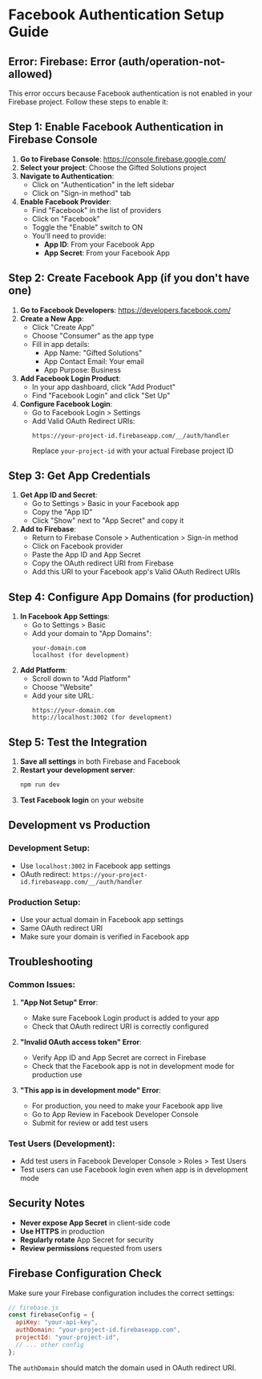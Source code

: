 # Facebook Authentication Setup Guide

## Error: Firebase: Error (auth/operation-not-allowed)

This error occurs because Facebook authentication is not enabled in your Firebase project. Follow these steps to enable it:

## Step 1: Enable Facebook Authentication in Firebase Console

1. **Go to Firebase Console**: https://console.firebase.google.com/
2. **Select your project**: Choose the Gifted Solutions project
3. **Navigate to Authentication**:
   - Click on "Authentication" in the left sidebar
   - Click on "Sign-in method" tab
4. **Enable Facebook Provider**:
   - Find "Facebook" in the list of providers
   - Click on "Facebook"
   - Toggle the "Enable" switch to ON
   - You'll need to provide:
     - **App ID**: From your Facebook App
     - **App Secret**: From your Facebook App

## Step 2: Create Facebook App (if you don't have one)

1. **Go to Facebook Developers**: https://developers.facebook.com/
2. **Create a New App**:
   - Click "Create App"
   - Choose "Consumer" as the app type
   - Fill in app details:
     - App Name: "Gifted Solutions"
     - App Contact Email: Your email
     - App Purpose: Business
3. **Add Facebook Login Product**:
   - In your app dashboard, click "Add Product"
   - Find "Facebook Login" and click "Set Up"
4. **Configure Facebook Login**:
   - Go to Facebook Login > Settings
   - Add Valid OAuth Redirect URIs:
     ```
     https://your-project-id.firebaseapp.com/__/auth/handler
     ```
     Replace `your-project-id` with your actual Firebase project ID

## Step 3: Get App Credentials

1. **Get App ID and Secret**:
   - Go to Settings > Basic in your Facebook app
   - Copy the "App ID"
   - Click "Show" next to "App Secret" and copy it
2. **Add to Firebase**:
   - Return to Firebase Console > Authentication > Sign-in method
   - Click on Facebook provider
   - Paste the App ID and App Secret
   - Copy the OAuth redirect URI from Firebase
   - Add this URI to your Facebook app's Valid OAuth Redirect URIs

## Step 4: Configure App Domains (for production)

1. **In Facebook App Settings**:
   - Go to Settings > Basic
   - Add your domain to "App Domains":
     ```
     your-domain.com
     localhost (for development)
     ```
2. **Add Platform**:
   - Scroll down to "Add Platform"
   - Choose "Website"
   - Add your site URL:
     ```
     https://your-domain.com
     http://localhost:3002 (for development)
     ```

## Step 5: Test the Integration

1. **Save all settings** in both Firebase and Facebook
2. **Restart your development server**:
   ```bash
   npm run dev
   ```
3. **Test Facebook login** on your website

## Development vs Production

### Development Setup:
- Use `localhost:3002` in Facebook app settings
- OAuth redirect: `https://your-project-id.firebaseapp.com/__/auth/handler`

### Production Setup:
- Use your actual domain in Facebook app settings
- Same OAuth redirect URI
- Make sure your domain is verified in Facebook app

## Troubleshooting

### Common Issues:

1. **"App Not Setup" Error**:
   - Make sure Facebook Login product is added to your app
   - Check that OAuth redirect URI is correctly configured

2. **"Invalid OAuth access token" Error**:
   - Verify App ID and App Secret are correct in Firebase
   - Check that the Facebook app is not in development mode for production use

3. **"This app is in development mode" Error**:
   - For production, you need to make your Facebook app live
   - Go to App Review in Facebook Developer Console
   - Submit for review or add test users

### Test Users (Development):
- Add test users in Facebook Developer Console > Roles > Test Users
- Test users can use Facebook login even when app is in development mode

## Security Notes

- **Never expose App Secret** in client-side code
- **Use HTTPS** in production
- **Regularly rotate** App Secret for security
- **Review permissions** requested from users

## Firebase Configuration Check

Make sure your Firebase configuration includes the correct settings:

```javascript
// firebase.js
const firebaseConfig = {
  apiKey: "your-api-key",
  authDomain: "your-project-id.firebaseapp.com",
  projectId: "your-project-id",
  // ... other config
};
```

The `authDomain` should match the domain used in OAuth redirect URI.
